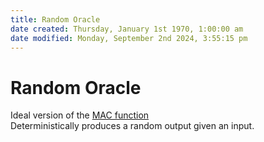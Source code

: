 ```yaml
---  
title: Random Oracle  
date created: Thursday, January 1st 1970, 1:00:00 am  
date modified: Monday, September 2nd 2024, 3:55:15 pm  
---  
```

# Random Oracle  
Ideal version of the [MAC function](../MAC_function.md)  
Deterministically produces a random output given an input.